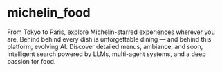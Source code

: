 # michelin_food
From Tokyo to Paris, explore Michelin-starred experiences wherever you are. Behind behind every dish is unforgettable dining — and behind this platform, evolving AI. Discover detailed menus, ambiance, and soon, intelligent search powered by LLMs, multi-agent systems, and a deep passion for food.

